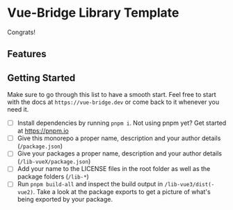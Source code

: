 # Vue-Bridge Library Template

Congrats!

## Features

## Getting Started

Make sure to go through this list to have a smooth start. Feel free to start with the docs at `https://vue-bridge.dev` or come back to it whenever you need it.


- [ ] Install dependencies by running `pnpm i`. Not using pnpm yet? Get started at https://pnpm.io
- [ ] Give this monorepo a proper name, description and your author details (`/package.json`)
- [ ] Give your packages a proper name, description and your author details (`/lib-vueX/package.json`)
- [ ] Add your name to the LICENSE files in the root folder as well as the package folders (`/lib-*`)
- [ ] Run `pnpm build-all` and inspect the build output in `/lib-vue3/dist(-vue2)`. Take a look at the package exports to get a picture of what's being exported by your package.